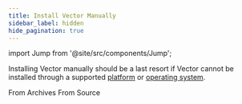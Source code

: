 ```yaml
---
title: Install Vector Manually
sidebar_label: hidden
hide_pagination: true
---
```




import Jump from '@site/src/components/Jump';

Installing Vector manually should be a last resort if Vector cannot be
installed through a supported [platform][docs.platforms] or
[operating system][docs.operating_systems].

<Jump to="/docs/setup/installation/manual/from-archives/">From Archives</Jump>
<Jump to="/docs/setup/installation/manual/from-source/">From Source</Jump>

[docs.operating_systems]: /docs/setup/installation/operating-systems/
[docs.platforms]: /docs/setup/installation/platforms/
